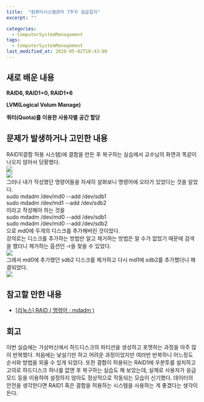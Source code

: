 ```yaml
---
title:  "컴퓨터시스템관리 7주차 실습일지"
excerpt: ""

categories:
  - ComputerSystemManagement
tags:
  - ComputerSystemManagement
last_modified_at: 2020-05-02T18:43:00
--- 
```

## 새로 배운 내용  
**RAID6, RAID1+0, RAID1+6**  

  
**LVM(Logical Volum Manage)**  

  
**쿼터(Quota)를 이용한 사용자별 공간 할당**  

  
## 문제가 발생하거나 고민한 내용  
RAID1(결함 허용 시스템)에 결함을 만든 후 복구하는 실습에서 교수님의 화면과 똑같이 나오지 않아서 당황했다.  
![](https://salmon99.github.io/assets/images/6week/1.png)  
![](https://salmon99.github.io/assets/images/6week/2.png)  
그러나 내가 작성했던 명령어들을 자세히 살펴보니 명령어에 오타가 있었다는 것을 알았다.  
sudo mdadm /dev/md0 --add /dev/sdb1  
sudo mdadm /dev/md1 --add /dev/sdb2  
이라고 작성해야 하는 것을  
sudo mdadm /dev/md0 --add /dev/sdb1  
sudo mdadm /dev/md0 --add /dev/sdb2  
으로 md0에 두개의 디스크를 추가해버린 것이었다.  
강의로는 디스크를 추가하는 방법만 알고 제거하는 방법은 알 수가 없었기 때문에 검색을 했더니 제거하는 옵션인 -r을 찾을 수 있었다.  
![](https://salmon99.github.io/assets/images/6week/3.png)  
그래서 md0에 추가했던 sdb2 디스크를 제거하고 다시 md1에 sdb2를 추가했더니 해결되었다.  
![](https://salmon99.github.io/assets/images/6week/4.png) 
  
## 참고할 만한 내용  
* [[리눅스] RAID ( 명령어 : mdadm )](https://dgblog.tistory.com/141)
  
## 회고  
이번 실습에는 가상머신에서 하드디스크의 파티션을 생성하고 포맷하는 과정을 아주 많이 반복했다. 처음에는 낯설기만 하고 어려운 과정이었지만 여러번 반복하니 어느정도 순서와 방법을 외울 수 있게 되었다. 또한 결함이 허용되는 RAID1에 우분투를 설치하고 고의로 하드디스크 하나를 없앤 후 복구하는 실습도 해 보았는데, 실제로 사용자가 응급모드 등을 이용하여 설정하지 않아도 정상적으로 작동되는 모습이 신기했다. 데이터의 안전을 생각한다면 RAID1 혹은 결함을 허용하는 시스템을 사용하는 게 좋겠다는 생각이 든다.